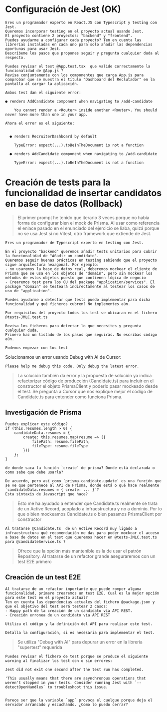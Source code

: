 # Configuración de Jest (OK)
```
Eres un programador experto en React.JS con Typescript y testing con Jest.
Queremos incorporar testing en el proyecto actual usando Jest. 
El proyecto contiene 2 proyectos: "backend" y "frontend". 
Puedes ayudarme a configurar cada proyecto? Ten en cuenta las librerías instaladas en cada uno para solo añadir las dependencias oportunas para usar Jest.
Descríbeme los pasos que propones seguir y pregunta cualquier duda al respecto.
```

```
Puedes revisar el test @App.test.tsx  que valide correctamente la funcionalidad de @App.js ?
Revisa conjuntamente con los componentes que carga App.js para comprobar que se muestra el título "Dashboard del Reclutador" en la pantalla al cargar la aplicación.
```

```
Ambos test dan el siguiente error:

● renders AddCandidate component when navigating to /add-candidate

    You cannot render a <Router> inside another <Router>. You should never have more than one in your app.

```


```
Ahora el error es el siguiente:


  ● renders RecruiterDashboard by default

    TypeError: expect(...).toBeInTheDocument is not a function

  ● renders AddCandidate component when navigating to /add-candidate

    TypeError: expect(...).toBeInTheDocument is not a function
```


# Creación de tests para la funcionalidad de insertar candidatos en base de datos (Rollback)

> El primer prompt he tenido que iterarlo 3 veces porque no había forma de configurar bien el mock de Prisma. Al usar como referencia el enlace pasado en el enunciado del ejercicio se liaba, quizá porque no se usa Jest si no Vitest, otro framework que extiende de Jest.

```
Eres un programador de Typescript experto en testing con Jest.

En el proyecto "backend" queremos añadir tests unitarios para cubrir la funcionalidad de "Añadir un candidato".
Queremos seguir buenas prácticas en testing sabiendo que el proyecto sigue arquitectura hexagonal. Por ejemplo:
- no usaremos la base de datos real, deberemos mockear el cliente de Prisma que se usa en los objetos de "domain", pero sin mockear los métodos de estos objetos puesto que contienen lógica de negocio
- Crearemos test para los CU del package "application/services". El package "domain" se testeará indirectamente al testear los casos de uso de "application".

Puedes ayudarme a detectar qué tests puedo implementar para dicha funcionalidad y qué ficheros cubren? No implementes aún. 

Por requisitos del proyecto todos los test se ubicaran en el fichero @tests-JMLC.test.ts 

Revisa los ficheros para detectar lo que necesites y pregunta cualquier duda. 
Primero haz un listado de los pasos que seguirás. No escribas código aún.
```

```
Podemos empezar con los test
```

Solucionamos un error usando Debug with AI de Cursor:
```
Please help me debug this code. Only debug the latest error.
```

> La solución también da error y la propuesta de solución ya indica refactorizar código de producción (Candidate.ts) para incluir en el constructor el objeto PrismaClient y poderlo pasar mockeado desde el test.
> Se pregunta a Cursor que nos explique mejor el código de Candidate.ts para entender como funciona Prisma. 

## Investigación de Prisma
```
Puedes explicar este código?
if (this.resumes.length > 0) {
    candidateData.resumes = {
        create: this.resumes.map(resume => ({
            filePath: resume.filePath,
            fileType: resume.fileType
        }))
    };
}
```

```
de donde saca la función `create` de prisma? Donde está declarada o como sabe que debe usarla?
```

```
De acuerdo, pero así como `prisma.candidate.update` es una función que se ve que pertenece al API de Prisma, donde está o qué hace realmente `candidateData.resumes = { create: ... }`?
Esta sintaxis de Javascript que hace?
```

> Esto me ha ayudado a entender que Candidate.ts realmente se trata de un Active Record, acoplado a infraestructura y no a dominio. Por lo que o bien mockeamos Candidate.ts o bien pasamos PrismaClient por constructor

```
Al tratarse @Candidate.ts  de un Active Record muy ligado a infraestructura qué recomendación me das para poder mockear el acceso a base de datos en el test que queremos hacer en @tests-JMLC.test.ts para @candidateService.ts ?
```

> Ofrece que la opción más mantenible es la de usar el patrón Repository. Al tratarse de un refactor grande aseguraremos con un test E2E primero

## Creación de un test E2E

```
Al tratarse de un refactor importante que puede romper alguna funcionalidad, primero crearemos un test E2E. Cual es la mejor opción para este test en el proyecto actual? 
Ten en cuenta las dependencias actuales del fichero @package.json y que el objetivo del test será testear 2 casos:
- Happy path de la creación de un candidato vía API REST. 
- Creación erronea de un candidato vía API REST

Utiliza el código y la definición del API para realizar este test.

Detalla la configuración, si es necesaria para implementar el test.
```

 > Se utiliza "Debug with AI" para depurar un error en la librería "supertest" requerida

```
Puedes revisar el fichero de test porque se produce el siguiente warning al finalizar los test con o sin errores:

Jest did not exit one second after the test run has completed.

'This usually means that there are asynchronous operations that weren't stopped in your tests. Consider running Jest with `--detectOpenHandles` to troubleshoot this issue.


Parece ser que la variable `app` provoca el cuelgue porque deja el servidor arrancado y escuchando. ¿Como lo puedo cerrar?
```

